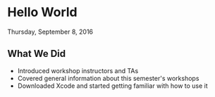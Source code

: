 # Hello World

Thursday, September 8, 2016

## What We Did

* Introduced workshop instructors and TAs
* Covered general information about this semester's workshops
* Downloaded Xcode and started getting familiar with how to use it
